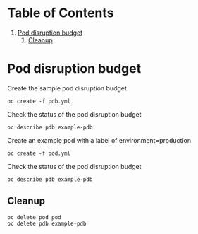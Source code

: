 
# Table of Contents

1.  [Pod disruption budget](#org0227779)
    1.  [Cleanup](#org06e89f1)


<a id="org0227779"></a>

# Pod disruption budget

Create the sample pod disruption budget

    oc create -f pdb.yml

Check the status of the pod disruption budget

    oc describe pdb example-pdb

Create an example pod with a label of environment=production

    oc create -f pod.yml

Check the status of the pod disruption budget

    oc describe pdb example-pdb


<a id="org06e89f1"></a>

## Cleanup

    oc delete pod pod
    oc delete pdb example-pdb
